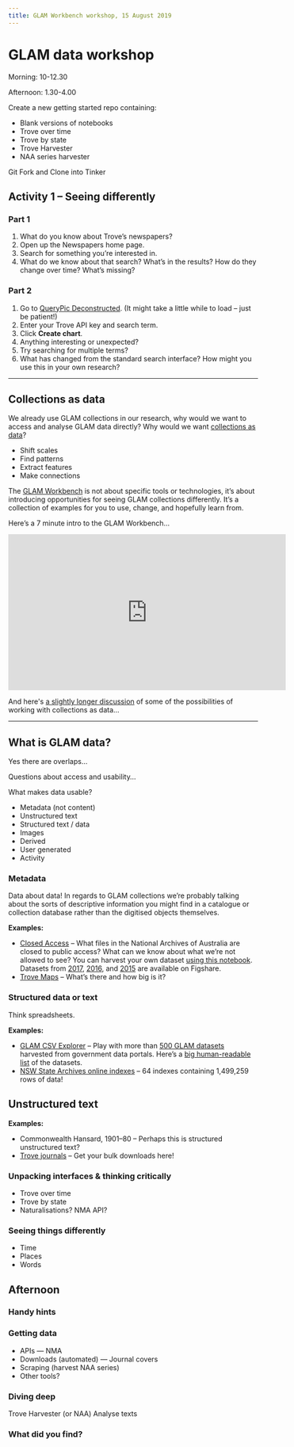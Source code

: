 ```yaml
---
title: GLAM Workbench workshop, 15 August 2019
---
```

# GLAM data workshop

Morning: 10-12.30

Afternoon: 1.30-4.00

Create a new getting started repo containing:

* Blank versions of notebooks
* Trove over time
* Trove by state
* Trove Harvester
* NAA series harvester

Git Fork and Clone into Tinker

## Activity 1 – Seeing differently

### Part 1

1. What do you know about Trove’s newspapers?
2. Open up the Newspapers home page.
3. Search for something you’re interested in.
4. What do we know about that search? What’s in the results? How do they change over time? What’s missing?

### Part 2

1. Go to [QueryPic Deconstructed](https://mybinder.org/v2/gh/GLAM-Workbench/trove-newspapers/master?urlpath=%2Fapps%2FQueryPic_deconstructed.ipynb). (It might take a little while to load – just be patient!)
2. Enter your Trove API key and search term.
3. Click **Create chart**.
3. Anything interesting or unexpected?
4. Try searching for multiple terms?
5. What has changed from the standard search interface? How might you use this in your own research?

----

## Collections as data

We already use GLAM collections in our research, why would we want to access and analyse GLAM data directly? Why would we want [collections as data](https://collectionsasdata.github.io/)?

* Shift scales
* Find patterns
* Extract features
* Make connections

The [GLAM Workbench](https://glam-workbench.github.io/) is not about specific tools or technologies, it’s about introducing opportunities for seeing GLAM collections differently. It’s a collection of examples for you to use, change, and hopefully learn from.

Here’s a 7 minute intro to the GLAM Workbench…

<iframe width="560" height="315" src="https://www.youtube.com/embed/ONnxd-1KJFI" frameborder="0" allow="accelerometer; autoplay; encrypted-media; gyroscope; picture-in-picture" allowfullscreen></iframe>

And here's [a slightly longer discussion](https://vimeo.com/350981680) of some of the possibilities of working with collections as data…

----

## What is GLAM data?

Yes there are overlaps…

Questions about access and usability…

What makes data usable?

* Metadata (not content)
* Unstructured text
* Structured text / data
* Images
* Derived
* User generated
* Activity

### Metadata

Data about data! In regards to GLAM collections we’re probably talking about the sorts of descriptive information you might find in a catalogue or collection database rather than the digitised objects themselves.

**Examples:**

* [Closed Access](http://closedaccess.herokuapp.com/) – What files in the National Archives of Australia are closed to public access? What can we know about what we’re not allowed to see? You can harvest your own dataset [using this notebook](https://nbviewer.jupyter.org/github/GLAM-Workbench/recordsearch/blob/master/harvest_closed_files.ipynb). Datasets from [2017](https://doi.org/10.6084/m9.figshare.5900125.v1), [2016](https://doi.org/10.6084/m9.figshare.4530851.v1), and [2015](https://doi.org/10.6084/m9.figshare.2060052.v1) are available on Figshare.
* [Trove Maps](https://glam-workbench.github.io/trove-maps/) – What’s there and how big is it?

### Structured data or text

Think spreadsheets.

**Examples:**

* [GLAM CSV Explorer](https://glam-workbench.github.io/csv-explorer/) – Play with more than [500 GLAM datasets](https://glam-workbench.github.io/glam-data-portals/) harvested from government data portals. Here’s a [big human-readable list](https://github.com/GLAM-Workbench/glam-data-list/blob/master/glam_datasets_from_datagovau.md) of the datasets.
* [NSW State Archives online indexes](https://glam-workbench.github.io/nsw-state-archives/) – 64 indexes containing 1,499,259 rows of data!

## Unstructured text

**Examples:**

* Commonwealth Hansard, 1901–80 – Perhaps this is structured unstructured text?
* [Trove journals](https://glam-workbench.github.io/trove-journals/) – Get your bulk downloads here!

### Unpacking interfaces & thinking critically

* Trove over time
* Trove by state
* Naturalisations? NMA API?

### Seeing things differently

* Time
* Places
* Words

## Afternoon

### Handy hints

### Getting data

* APIs — NMA
* Downloads (automated) — Journal covers
* Scraping (harvest NAA series)
* Other tools?

### Diving deep

Trove Harvester (or NAA)
Analyse texts


### What did you find?
